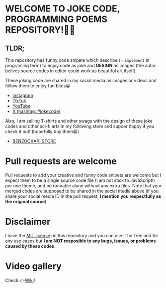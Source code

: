 # WELCOME TO JOKE CODE, PROGRAMMING POEMS REPOSITORY!🧑‍💻

## TLDR;
This repository has funny code snipets which describe (= `implement` in programing term) to enjoy code as joke and **DESIGN** as 
images (the autor belives source codes in editor could work as beautiful art itself).

These joking code are shared in my social media as images or videos and follow them to enjoy fun bites😀

- [Instagram](https://www.instagram.com/benzookapi/)
- [TikTok](https://www.tiktok.com/@benzookapi)
- [YouTube](https://www.youtube.com/@benzookapi)
- [X (hashtag: #jokecode)](https://x.com/search?q=%23jokecode&src=typed_query&f=live)

Also, I am selling T-shirts and other swags with the design of these joke codes and other sci-fi arts in my following store and supoer happy if you check it out! (hopefully buy them😁)

- [BENZOOKAPI STORE](https://benzookapi.com/)

# Pull requests are welcome
Pull requests to add your creative and funny code snipets are welcome but I expect them to be a single source code file (I am not stick to JavaScript!) per one theme, and be runnable alone without any extra files. Note that your merged codes are supposed to be shared in the social media above (if you share your social media ID in the pull request, **I mention you respectfully as the original source**). 

# Disclaimer
I have the [MIT license](./LICENSE.md) on this repository and you can use it for free and for any use cases but **I am NOT resposible to any bugs, issues, or problems caused by these codes.**

# Video gallery
Check 👉[Wiki](../../wiki)!
